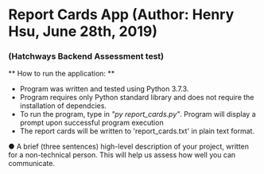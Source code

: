 # Report Cards App (Author: Henry Hsu, June 28th, 2019)
### (Hatchways Backend Assessment test)

** How to run the application: **
- Program was written and tested using Python 3.7.3.
- Program requires only Python standard library and does not require the installation of dependcies.
- To run the program, type in *"py report_cards.py"*.  Program will display a prompt upon successful program execution
- The report cards will be written to 'report_cards.txt' in plain text format.

● A brief (three sentences) high-level description of your project, written for a
non-technical person. This will help us assess how well you can communicate.
